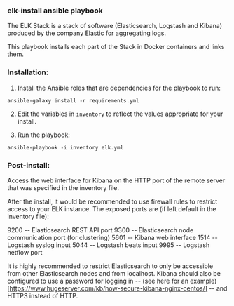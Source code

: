 ### elk-install ansible playbook

The ELK Stack is a stack of software (Elasticsearch, Logstash and Kibana) produced by the company [Elastic](https://www.elastic.co/) for aggregating logs.

This playbook installs each part of the Stack in Docker containers and links them.

### Installation:

1. Install the Ansible roles that are dependencies for the playbook to run:

`ansible-galaxy install -r requirements.yml`


2. Edit the variables in `inventory` to reflect the values appropriate for your install.


3. Run the playbook:

`ansible-playbook -i inventory elk.yml`



### Post-install:

Access the web interface for Kibana on the HTTP port of the remote server that was specified in the inventory file.

After the install, it would be recommended to use firewall rules to restrict access to your ELK instance. The exposed ports are (if left default in the inventory file):

9200 -- Elasticsearch REST API port
9300 -- Elasticsearch node communication port (for clustering)
5601 -- Kibana web interface
1514 -- Logstash syslog input
5044 -- Logstash beats input
9995 -- Logstash netflow port

It is highly recommended to restrict Elasticsearch to only be accessible from other Elasticsearch nodes and from localhost. Kibana should also be configured to use a password for logging in -- (see here for an example)[https://www.hugeserver.com/kb/how-secure-kibana-nginx-centos/] -- and HTTPS instead of HTTP.
